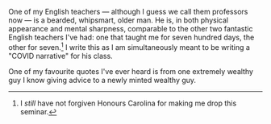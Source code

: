 One of my English teachers — although I guess we call them professors now — is a bearded, whipsmart, older man. He is, in both physical appearance and mental sharpness, comparable to the other two fantastic English teachers I've had: one that taught me for seven hundred days, the other for seven.[^1] I write this as I am simultaneously meant to be writing a "COVID narrative" for his class.

One of my favourite quotes I've ever heard is from one extremely wealthy guy I know giving advice to a newly minted wealthy guy. 


[^1]: I *still* have not forgiven Honours Carolina for making me drop this seminar.